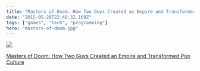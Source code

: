 ```yaml
---
title: "Masters of Doom: How Two Guys Created an Empire and Transformed Pop Culture"
date: "2015-05-28T22:40:32.169Z"
tags: ["games", "tech", "programming"]
hero: "masters-of-doom.jpg"
---
```


<a target="_blank"  href="https://www.amazon.com/gp/product/0812972155/ref=as_li_tl?ie=UTF8&camp=1789&creative=9325&creativeASIN=0812972155&linkCode=as2&tag=onionblosso01-20&linkId=050c3c4cf57ed2c7243eaeef77deb688"><img border="0" src="//ws-na.amazon-adsystem.com/widgets/q?_encoding=UTF8&MarketPlace=US&ASIN=0812972155&ServiceVersion=20070822&ID=AsinImage&WS=1&Format=_SL250_&tag=onionblosso01-20" ></a><img src="//ir-na.amazon-adsystem.com/e/ir?t=onionblosso01-20&l=am2&o=1&a=0812972155" width="1" height="1" border="0" alt="" style="border:none !important; margin:0px !important;" />

<a target="_blank" href="https://www.amazon.com/gp/product/0812972155/ref=as_li_tl?ie=UTF8&camp=1789&creative=9325&creativeASIN=0812972155&linkCode=as2&tag=onionblosso01-20&linkId=b91380f21c42376393dca64c705acfdb">Masters of Doom: How Two Guys Created an Empire and Transformed Pop Culture</a><img src="//ir-na.amazon-adsystem.com/e/ir?t=onionblosso01-20&l=am2&o=1&a=0812972155" width="1" height="1" border="0" alt="" style="border:none !important; margin:0px !important;" />